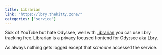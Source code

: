 ```yaml
---
title: Librarian
link: "https://lbry.thekitty.zone/"
categories: ["service"] 
---
```


Sick of YouTube but hate Odyssee, well with [Librarian](https://codeberg.org/librarian/librarian) you can use Lbry tracking free. Librarian is a privacy focused frontend for Odyssee aka Lbry.

As always nothing gets logged except that *someone* accessed the service.
